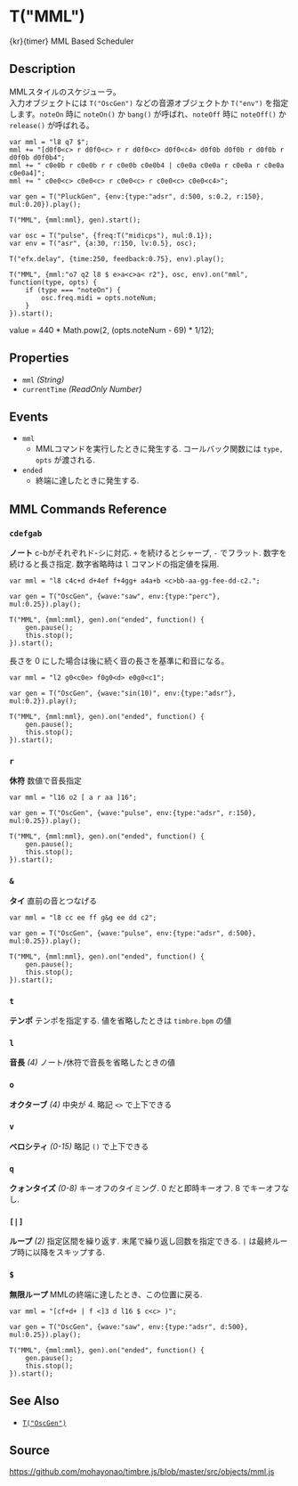 T("MML")
========
{kr}{timer} MML Based Scheduler

## Description ##
MMLスタイルのスケジューラ。  
入力オブジェクトには `T("OscGen")` などの音源オブジェクトか `T("env")` を指定します。`noteOn` 時に `noteOn()` か `bang()` が呼ばれ、`noteOff` 時に `noteOff()` か `release()` が呼ばれる。

```timbre
var mml = "l8 q7 $";
mml += "[d0f0<c> r d0f0<c> r r d0f0<c> d0f0<c4> d0f0b d0f0b r d0f0b r d0f0b d0f0b4";
mml += " c0e0b r c0e0b r r c0e0b c0e0b4 | c0e0a c0e0a r c0e0a r c0e0a c0e0a4]";
mml += " c0e0<c> c0e0<c> r c0e0<c> r c0e0<c> c0e0<c4>";

var gen = T("PluckGen", {env:{type:"adsr", d:500, s:0.2, r:150}, mul:0.20}).play();

T("MML", {mml:mml}, gen).start();

var osc = T("pulse", {freq:T("midicps"), mul:0.1});
var env = T("asr", {a:30, r:150, lv:0.5}, osc);

T("efx.delay", {time:250, feedback:0.75}, env).play();

T("MML", {mml:"o7 q2 l8 $ e>a<c>a< r2"}, osc, env).on("mml", function(type, opts) {
    if (type === "noteOn") {
        osc.freq.midi = opts.noteNum;
    }
}).start();
```
value = 440 * Math.pow(2, (opts.noteNum - 69) * 1/12);

## Properties ##
- `mml` _(String)_
- `currentTime` _(ReadOnly Number)_

## Events ##
- `mml`
  - MMLコマンドを実行したときに発生する. コールバック関数には `type, opts` が渡される.
- `ended`
  - 終端に達したときに発生する.

## MML Commands Reference ##

### `cdefgab` ###
**ノート** c-bがそれぞれド-シに対応. `+` を続けるとシャープ, `-` でフラット. 数字を続けると長さ指定. 数字省略時は `l` コマンドの指定値を採用.

```timbre
var mml = "l8 c4c+d d+4ef f+4gg+ a4a+b <c>bb-aa-gg-fee-dd-c2.";

var gen = T("OscGen", {wave:"saw", env:{type:"perc"}, mul:0.25}).play();

T("MML", {mml:mml}, gen).on("ended", function() {
    gen.pause();
    this.stop();
}).start();
```

長さを 0 にした場合は後に続く音の長さを基準に和音になる。

```timbre
var mml = "l2 g0<c0e> f0g0<d> e0g0<c1";

var gen = T("OscGen", {wave:"sin(10)", env:{type:"adsr"}, mul:0.2}).play();

T("MML", {mml:mml}, gen).on("ended", function() {
    gen.pause();
    this.stop();
}).start();
```

### `r` ###
**休符** 数値で音長指定

```timbre
var mml = "l16 o2 [ a r aa ]16";

var gen = T("OscGen", {wave:"pulse", env:{type:"adsr", r:150}, mul:0.25}).play();

T("MML", {mml:mml}, gen).on("ended", function() {
    gen.pause();
    this.stop();
}).start();
```

### `&` ###
**タイ** 直前の音とつなげる

```timbre
var mml = "l8 cc ee ff g&g ee dd c2";

var gen = T("OscGen", {wave:"pulse", env:{type:"adsr", d:500}, mul:0.25}).play();

T("MML", {mml:mml}, gen).on("ended", function() {
    gen.pause();
    this.stop();
}).start();
```

### `t` ###
**テンポ** テンポを指定する. 値を省略したときは `timbre.bpm` の値

### `l` ###
**音長** _(4)_ ノート/休符で音長を省略したときの値

### `o` ###
**オクターブ** _(4)_ 中央が 4. 略記 `<>` で上下できる

### `v` ###
**ベロシティ** _(0-15)_ 略記 `()` で上下できる

### `q` ###
**クォンタイズ** _(0-8)_ キーオフのタイミング. 0 だと即時キーオフ. 8 でキーオフなし.

### `[|]` ###
**ループ** _(2)_ 指定区間を繰り返す. 末尾で繰り返し回数を指定できる. `|` は最終ループ時に以降をスキップする.

### `$` ###
**無限ループ** MMLの終端に達したとき、この位置に戻る.

```timbre
var mml = "[cf+d+ | f <]3 d l16 $ c<c> )";

var gen = T("OscGen", {wave:"saw", env:{type:"adsr", d:500}, mul:0.25}).play();

T("MML", {mml:mml}, gen).on("ended", function() {
    gen.pause();
    this.stop();
}).start();
```

## See Also ##
- [`T("OscGen")`](./OscGen.html)

## Source ##
https://github.com/mohayonao/timbre.js/blob/master/src/objects/mml.js
